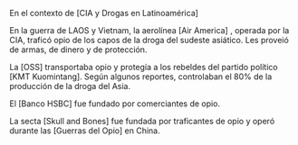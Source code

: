 
En el contexto de [CIA y Drogas en Latinoamérica]

En la guerra de LAOS y Vietnam, la aerolínea [Air America] , operada por la CIA, traficó opio de los capos de la droga del sudeste asiático. Les proveió de armas, de dinero y de protección. 

La [OSS] transportaba opio y protegía a los rebeldes del partido político [KMT Kuomintang]. Según algunos reportes, controlaban el 80% de la producción de la droga del Asia. 

El [Banco HSBC] fue fundado por comerciantes de opio. 

La secta [Skull and Bones] fue fundada por traficantes de opio y operó durante las [Guerras del Opio] en China. 